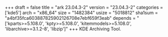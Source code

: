 +++
draft = false
title = "ark 23.04.3-2"
version = "23.04.3-2"
categories = ['kde5']
arch = "x86_64"
size = "1482384"
usize = "5018812"
sha1sum = "a4bf35fca603887825902126708e7ebf659f3eab"
depends = "['kparts>=5.108.0', 'kpty>=5.108.0', 'kitemmodels>=5.108.0', 'libarchive>=3.1.2-8', 'libzip']"
+++
KDE Archiving Tool.
